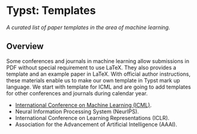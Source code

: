 # Typst: Templates

*A curated list of paper templates in the area of machine learning.*

## Overview

Some conferences and journals in machine learning allow submissions in PDF
without special requirement to use LaTeX. They also provides a template and an
example paper in LaTeX. With official author instructions, these materials
enable us to make our own template in Typst mark up language. We start with
template for ICML and are going to add templates for other conferences and
journals during calendar year.

- [International Conference on Machine Learning (ICML)](icml).
- Neural Information Processing System (NeurIPS).
- International Conference on Learning Representations (ICLR).
- Association for the Advancement of Artificial Intelligence (AAAI).
